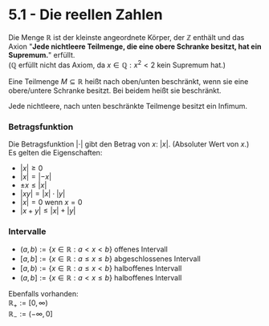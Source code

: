 # 5.1 - Die reellen Zahlen
Die Menge $\mathbb{R}$ ist der kleinste angeordnete Körper, der $\mathbb{Z}$ enthält und das
Axion "**Jede nichtleere Teilmenge, die eine obere Schranke besitzt, hat ein Supremum.**"
erfüllt.  
($\mathbb{Q}$ erfüllt nicht das Axiom, da $x \in \mathbb{Q}: x^2 < 2$ kein Supremum hat.)

Eine Teilmenge $M \subseteq \mathbb{R}$ heißt nach oben/unten beschränkt, wenn sie eine
obere/untere Schranke besitzt. Bei beidem heißt sie beschränkt.

Jede nichtleere, nach unten beschränkte Teilmenge besitzt ein Infimum.

### Betragsfunktion
Die Betragsfunktion $|\cdot|$ gibt den Betrag von $x$: $|x|$. (Absoluter Wert von $x$.)  
Es gelten die Eigenschaften:

- $|x| \ge 0$
- $|x| = |-x|$
- $\pm x \le |x|$
- $|xy| = |x| \cdot |y|$
- $|x| = 0$ wenn $x = 0$
- $|x + y| \le |x| + |y|$

### Intervalle
- $(a, b) := \{ x \in \mathbb{R}: a < x < b \}$ offenes Intervall
- $[a, b] := \{ x \in \mathbb{R}: a \le x \le b \}$ abgeschlossenes Intervall
- $[a, b) := \{ x \in \mathbb{R}: a \le x < b \}$ halboffenes Intervall
- $(a, b] := \{ x \in \mathbb{R}: a < x \le b \}$ halboffenes Intervall

Ebenfalls vorhanden:  
$\mathbb{R}_+ := [0, \infty)$  
$\mathbb{R}_- := (-\infty, 0]$
